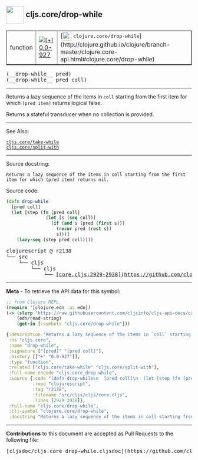 ## <img width="48px" valign="middle" src="http://i.imgur.com/Hi20huC.png"> cljs.core/drop-while

 <table border="1">
<tr>

<td>function</td>
<td><a href="https://github.com/cljsinfo/cljs-api-docs/tree/0.0-927"><img valign="middle" alt="[+] 0.0-927" src="https://img.shields.io/badge/+-0.0--927-lightgrey.svg"></a> </td>
<td>
[<img height="24px" valign="middle" src="http://i.imgur.com/1GjPKvB.png"> <samp>clojure.core/drop-while</samp>](http://clojure.github.io/clojure/branch-master/clojure.core-api.html#clojure.core/drop-while)
</td>
</tr>
</table>

 <samp>
(__drop-while__ pred)<br>
</samp>
 <samp>
(__drop-while__ pred coll)<br>
</samp>

---

Returns a lazy sequence of the items in `coll` starting from the first item for
which `(pred item)` returns logical false.

Returns a stateful transducer when no collection is provided.

---


See Also:

[`cljs.core/take-while`](cljs.core_take-while.md)<br>
[`cljs.core/split-with`](cljs.core_split-with.md)<br>

---

Source docstring:

```
Returns a lazy sequence of the items in coll starting from the first
item for which (pred item) returns nil.
```

Source code:

```clj
(defn drop-while
  [pred coll]
  (let [step (fn [pred coll]
               (let [s (seq coll)]
                 (if (and s (pred (first s)))
                   (recur pred (rest s))
                   s)))]
    (lazy-seq (step pred coll))))
```

 <pre>
clojurescript @ r2138
└── src
    └── cljs
        └── cljs
            └── <ins>[core.cljs:2929-2938](https://github.com/clojure/clojurescript/blob/r2138/src/cljs/cljs/core.cljs#L2929-L2938)</ins>
</pre>


---

__Meta__ - To retrieve the API data for this symbol:

```clj
;; from Clojure REPL
(require '[clojure.edn :as edn])
(-> (slurp "https://raw.githubusercontent.com/cljsinfo/cljs-api-docs/catalog/cljs-api.edn")
    (edn/read-string)
    (get-in [:symbols "cljs.core/drop-while"]))
```

```clj
{:description "Returns a lazy sequence of the items in `coll` starting from the first item for\nwhich `(pred item)` returns logical false.\n\nReturns a stateful transducer when no collection is provided.",
 :ns "cljs.core",
 :name "drop-while",
 :signature ["[pred]" "[pred coll]"],
 :history [["+" "0.0-927"]],
 :type "function",
 :related ["cljs.core/take-while" "cljs.core/split-with"],
 :full-name-encode "cljs.core_drop-while",
 :source {:code "(defn drop-while\n  [pred coll]\n  (let [step (fn [pred coll]\n               (let [s (seq coll)]\n                 (if (and s (pred (first s)))\n                   (recur pred (rest s))\n                   s)))]\n    (lazy-seq (step pred coll))))",
          :repo "clojurescript",
          :tag "r2138",
          :filename "src/cljs/cljs/core.cljs",
          :lines [2929 2938]},
 :full-name "cljs.core/drop-while",
 :clj-symbol "clojure.core/drop-while",
 :docstring "Returns a lazy sequence of the items in coll starting from the first\nitem for which (pred item) returns nil."}

```

---

__Contributions__ to this document are accepted as Pull Requests to the following file:

 <pre>
[cljsdoc/cljs.core_drop-while.cljsdoc](https://github.com/cljsinfo/cljs-api-docs/blob/master/cljsdoc/cljs.core_drop-while.cljsdoc)
</pre>


